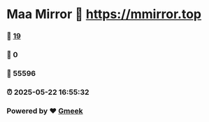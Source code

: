 # Maa Mirror :link: https://mmirror.top 
### :page_facing_up: [19](https://mmirror.top/tag.html) 
### :speech_balloon: 0 
### :hibiscus: 55596 
### :alarm_clock: 2025-05-22 16:55:32 
### Powered by :heart: [Gmeek](https://github.com/Meekdai/Gmeek)
